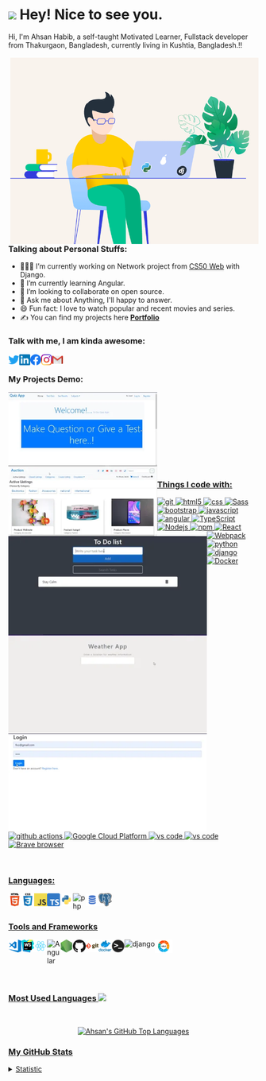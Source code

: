 # <img src="https://emojis.slackmojis.com/emojis/images/1531849430/4246/blob-sunglasses.gif?1531849430" width="30"/> Hey! Nice to see you.

Hi, I'm Ahsan Habib, a self-taught Motivated Learner, Fullstack developer from Thakurgaon, Bangladesh, currently living in Kushtia, Bangladesh.!!
  <br/>
  <br/>
  <img align="right" alt="GIF" src="https://raw.githubusercontent.com/ahsaan-habib/ahsaan-habib/main/assets/122.gif" width="500" height="auto" />
  
### Talking about Personal Stuffs:

- 👨🏽‍💻 I’m currently working on Network project from [CS50 Web](https://cs50.harvard.edu/web/2020/) with Django.
- 🌱 I’m currently learning Angular.
- 👯 I’m looking to collaborate on open source.
- 💬 Ask me about Anything, I'll happy to answer.
- 😄 Fun fact: I love to watch popular and recent movies and series.
- ✍ You can find my projects here **[Portfolio](ahsaan-habib.github.io)**

### Talk with me, I am kinda awesome:

<a href="https://twitter.com/Ahsan_n_habib">
  <img align="left" alt="Ahsan Habib Twitter" width="22px" src="https://raw.githubusercontent.com/ahsaan-habib/ahsaan-habib/b27a16ea650fb3c86b48139bda66f2852c8da70b/assets/twitter.svg" />
</a>
<a href="https://www.linkedin.com/in/ahsan-habib-56a904183/">
  <img align="left" alt="Ahsan's LinkedIN" width="22px" src="https://raw.githubusercontent.com/ahsaan-habib/ahsaan-habib/b27a16ea650fb3c86b48139bda66f2852c8da70b/assets/linkedin.svg" />
</a>
<a href="https://www.facebook.com/ahsan.habib.n">
  <img align="left" alt="Ahsan Habib facebook" width="22px" src="https://raw.githubusercontent.com/ahsaan-habib/ahsaan-habib/b27a16ea650fb3c86b48139bda66f2852c8da70b/assets/facebook.svg" />
</a>
<a href="https://www.instagram.com/ahsan_habib_n/">
  <img align="left" alt="Ahsan Habib Instagram" width="22px" src="https://raw.githubusercontent.com/ahsaan-habib/ahsaan-habib/main/assets/instagram.png" />
</a>
<a href="mailto:ahice50@gmail.com">
  <img align="left" alt="Ahsan Habib gmail" width="22px" src="https://raw.githubusercontent.com/ahsaan-habib/ahsaan-habib/main/assets/Gmail_Icon.png" />
</a>
<br/>

### My Projects Demo:

<a href="ahsaan-habib.github.io">
  <img align="left" alt="Auction project" width="300px" height="auto" src="https://github.com/ahsaan-habib/ahsaan-habib/blob/main/assets/test.gif?raw=true" />
</a>
<a href="ahsaan-habib.github.io">
  <img align="left" alt="Auction project" width="300px" height="auto" src="https://github.com/ahsaan-habib/ahsaan-habib/blob/main/assets/auction.gif?raw=true" />
</a>
<a href="ahsaan-habib.github.io">
  <img align="left" alt="Auction project" width="400px" height="auto" src="https://github.com/ahsaan-habib/ahsaan-habib/blob/main/assets/todo.gif?raw=true" />
</a>
<a href="ahsaan-habib.github.io">
  <img align="left" alt="Auction project" width="400px" height="auto" src="https://github.com/ahsaan-habib/ahsaan-habib/blob/main/assets/weather.gif?raw=true" />
</a>
<a href="ahsaan-habib.github.io">
  <img align="left" alt="Auction project" width="400px" height="auto" src="https://github.com/ahsaan-habib/ahsaan-habib/blob/main/assets/mail.gif?raw=true" />

<br />
<br /><br /><br /><br /><br /><br /><br />
<br />

### Things I code with:

<p>
  <img width="auto" height="20px" alt="git" src="https://img.shields.io/badge/-Git-F05032?style=flat-square&logo=git&logoColor=white" />
  <img width="auto" height="20px" alt="html5" src="https://img.shields.io/badge/-HTML5-E34F26?style=flat-square&logo=html5&logoColor=white" />
  <img width="auto" height="20px" alt="css" src="https://img.shields.io/badge/CSS-239120?&style=for-the-badge&logo=css3&logoColor=white" />
  <img width="auto" height="20px" alt="Sass" src="https://img.shields.io/badge/-Sass-CC6699?style=flat-square&logo=sass&logoColor=white" />
  <img width="auto" height="20px" alt="bootstrap" src="https://img.shields.io/badge/Bootstrap-563D7C?style=for-the-badge&logo=bootstrap&logoColor=white" />
  
  <img width="auto" height="20px" alt="javascript" src="https://img.shields.io/badge/JavaScript-F7DF1E?style=for-the-badge&logo=javascript&logoColor=black" />
  <img width="auto" height="20px" alt="angular" src="https://img.shields.io/badge/-Angular-DD0031?style=flat-square&logo=angular&logoColor=white" />
  <img width="auto" height="20px" alt="TypeScript" src="https://img.shields.io/badge/-TypeScript-007ACC?style=flat-square&logo=typescript&logoColor=white" />
  <img width="auto" height="20px" alt="Nodejs" src="https://img.shields.io/badge/-Nodejs-43853d?style=flat-square&logo=Node.js&logoColor=white" />
  <img width="auto" height="20px" alt="npm" src="https://img.shields.io/badge/-NPM-CB3837?style=flat-square&logo=npm&logoColor=white" />
  <img width="auto" height="20px" alt="React" src="https://img.shields.io/badge/-React-45b8d8?style=flat-square&logo=react&logoColor=white" />
  <img width="auto" height="20px" alt="Webpack" src="https://img.shields.io/badge/-Webpack-8DD6F9?style=flat-square&logo=webpack&logoColor=white" />
  
  <img width="auto" height="20px" alt="python" src="https://img.shields.io/badge/Python-3776AB?style=for-the-badge&logo=python&logoColor=white" />
  <img width="auto" height="20px" alt="django" src="https://img.shields.io/badge/Django-092E20?style=for-the-badge&logo=django&logoColor=white" />
  
  <img width="auto" height="20px" alt="Docker" src="https://img.shields.io/badge/-Docker-46a2f1?style=flat-square&logo=docker&logoColor=white" />
  <img width="auto" height="20px" alt="github actions" src="https://img.shields.io/badge/-Github_Actions-2088FF?style=flat-square&logo=github-actions&logoColor=white" />
  <img width="auto" height="20px" alt="Google Cloud Platform" src="https://img.shields.io/badge/-Google_Cloud_Platform-1a73e8?style=flat-square&logo=google-cloud&logoColor=white" />
  <img width="auto" height="20px" alt="vs code" src="https://img.shields.io/badge/VSCode-1f425f.svg" />
  <img width="auto" height="20px" alt="vs code" src="https://img.shields.io/badge/WebStrom-1f425f.svg" />
  <img width="auto" height="20px" alt="Brave browser" src="https://img.shields.io/badge/-Brave_Browser-FB542B?style=flat-square&logo=brave&logoColor=white" />
</p>
<br />

### Languages:

<img align="left" title="HTML5" alt="HTML5" width="26px" src="https://raw.githubusercontent.com/github/explore/80688e429a7d4ef2fca1e82350fe8e3517d3494d/topics/html/html.png" />
<img align="left" title="CSS3" alt="CSS3" width="26px" src="https://raw.githubusercontent.com/github/explore/80688e429a7d4ef2fca1e82350fe8e3517d3494d/topics/css/css.png" />
<img align="left" title="JavaScript" alt="JavaScript" width="26px" src="https://raw.githubusercontent.com/github/explore/80688e429a7d4ef2fca1e82350fe8e3517d3494d/topics/javascript/javascript.png" />
<img align="left" title="TypeScript" alt="typescript" width="26px" src="https://raw.githubusercontent.com/ahsaan-habib/ahsaan-habib/main/assets/Typescript_logo_2020.svg.png" />
<img align="left" title="python" alt="python" width="26px" src="https://raw.githubusercontent.com/github/explore/80688e429a7d4ef2fca1e82350fe8e3517d3494d/topics/python/python.png" />
<img align="left" title="php" alt="php" width="26px" src="https://www.php.net/images/logos/new-php-logo.png" />
<img align="left" title="SQL" alt="SQL" width="26px" src="https://raw.githubusercontent.com/github/explore/80688e429a7d4ef2fca1e82350fe8e3517d3494d/topics/sql/sql.png" />
<img align="left" title="postgreSQL" alt="postgreSQL" width="26px" src="https://raw.githubusercontent.com/github/explore/80688e429a7d4ef2fca1e82350fe8e3517d3494d/topics/postgresql/postgresql.png" />

<br/>

<br/>

### Tools and Frameworks

<img align="left" title="Visual Studio Code" alt="Visual Studio Code" width="26px" src="https://raw.githubusercontent.com/github/explore/80688e429a7d4ef2fca1e82350fe8e3517d3494d/topics/visual-studio-code/visual-studio-code.png" />
<img align="left" title="Web Strom" alt="Web Strom" width="26px" src="https://github.com/ahsaan-habib/ahsaan-habib/blob/main/assets/webstorm-icon-logo-png-transparent.png?raw=true" />
<img align="left" title="React" alt="React" width="26px" height="26px" src="https://raw.githubusercontent.com/github/explore/80688e429a7d4ef2fca1e82350fe8e3517d3494d/topics/react/react.png" />
<img align="left" title="Angular" alt="Angular" width="26px" src="https://cdn.worldvectorlogo.com/logos/angular-icon.svg" />
<img align="left" title="Node.js" alt="Node.js" width="26px" src="https://raw.githubusercontent.com/github/explore/80688e429a7d4ef2fca1e82350fe8e3517d3494d/topics/nodejs/nodejs.png" />
<img align="left" title="GitHub" alt="GitHub" width="26px" src="https://raw.githubusercontent.com/github/explore/78df643247d429f6cc873026c0622819ad797942/topics/github/github.png" />
<img align="left" title="Git" alt="Git" width="26px" src="https://raw.githubusercontent.com/github/explore/80688e429a7d4ef2fca1e82350fe8e3517d3494d/topics/git/git.png"  />
<img align="left" title="Docker" alt="Docker" width="26px" src="https://raw.githubusercontent.com/github/explore/80688e429a7d4ef2fca1e82350fe8e3517d3494d/topics/docker/docker.png" />
<img align="left" title="Terminal" alt="Terminal" width="26px" src="https://raw.githubusercontent.com/github/explore/80688e429a7d4ef2fca1e82350fe8e3517d3494d/topics/terminal/terminal.png" />
<img align="left" title="django" alt="django"  src="https://img.shields.io/badge/Django-092E20?style=for-the-badge&logo=django&logoColor=white" />
<img align="left" title="Method: Agile" alt="Agile Methodology" width="36px" src="https://github.com/ahsaan-habib/ahsaan-habib/blob/main/assets/agilelogo.png?raw=true" />


<br />
<br />
<br />
<br />
<br />

### Most Used Languages <img src="https://media.giphy.com/media/hvRJCLFzcasrR4ia7z/giphy.gif" width="25px">
<br />
<p align="center"> <img alt="Ahsan's GitHub Top Languages" src="https://github-readme-stats.vercel.app/api/top-langs/?username=ahsaan-habib&show_icons=true&theme=gotham" alt="ahsaan-habib languages" />
 </p>



### My GitHub Stats
<details>
    <summary>Statistic</summary>
 <p align="center"><img src="https://gpvc.arturio.dev/ahsaan-habib" alt="Profile Views"> </p>
<p align="center"> <img src="https://github-readme-stats.vercel.app/api?username=ahsaan-habib&show_icons=true&theme=gotham" alt="ahsaan-habib Statistics" /></p>
</details>

<br />


